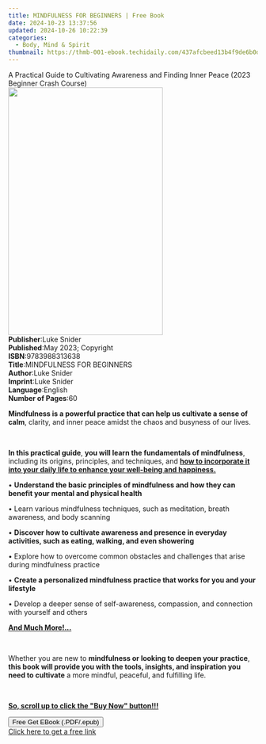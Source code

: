 ```yaml
---
title: MINDFULNESS FOR BEGINNERS | Free Book
date: 2024-10-23 13:37:56
updated: 2024-10-26 10:22:39
categories:
  - Body, Mind & Spirit
thumbnail: https://thmb-001-ebook.techidaily.com/437afcbeed13b4f9de6b0dfaed88f42e48cd6e73bb30788874104eda48ea2d36.jpg
---
```

<main id="book-container">
  <div class="flex flex-col">
    <div class="book-brief flex-1 py-6 px-4 sm:p-6 md:py-10 md:px-8">
      <!-- brief-->
      <div class="book-brief-main">
        A Practical Guide to Cultivating Awareness and Finding Inner Peace (2023
        Beginner Crash Course)
      </div>
    </div>
    <div
      class="book-meta-info flex-1 grid gap-4 col-start-1 col-end-3 row-start-1 sm:mb-6 sm:grid-cols-4 lg:gap-6 lg:col-start-2 lg:row-end-6 lg:row-span-6 lg:mb-0"
    >
      <div
        class="book-meta-info-left place-content-center mt-4 p-4 text-sm leading-6 col-start-2 col-span-2 dark:text-slate-400"
      >
        <img
          class="w-full h-500 object-cover rounded-lg sm:h-255 sm:col-span-2 lg:col-span-full"
          src="https://img-001-ebook.techidaily.com/64716f8c7c1ae3a596f1638c6371b76c30cb00fc4468bb916f5aee06b56136df.jpg"
          alt=""
          width="312"
          height="500"
        />
      </div>
      <div
        class="book-meta-info-right mt-2 col-start-1 row-start-2 col-span-3 self-center"
      >
        <!-- meta data  -->
        <div class="flex flex-col px-4 md:px-8">
          <div class="flex-1">
            <strong>Publisher</strong>:<span class="px-2">Luke Snider</span>
          </div>
          <div class="flex-1">
            <strong>Published</strong>:<span class="px-2"
              >May 2023; Copyright</span
            >
          </div>
          <div class="flex-1">
            <strong>ISBN</strong>:<span class="px-2">9783988313638</span>
          </div>
          <div class="flex-1">
            <strong>Title</strong>:<span class="px-2"
              >MINDFULNESS FOR BEGINNERS</span
            >
          </div>
          <div class="flex-1">
            <strong>Author</strong>:<span class="px-2">Luke Snider</span>
          </div>
          <div class="flex-1">
            <strong>Imprint</strong>:<span class="px-2">Luke Snider</span>
          </div>
          <div class="flex-1">
            <strong>Language</strong>:<span class="px-2">English</span>
          </div>
          <div class="flex-1">
            <strong>Number of Pages</strong>:<span class="px-2">60</span>
          </div>
        </div>
      </div>
    </div>
    <div class="book-description flex-1 py-6 px-4 sm:p-6 md:py-10 md:px-8">
      <div class="book-description-main">
        <div accordion-content="" id="description">
          <p>
            <strong
              >Mindfulness is a powerful practice that can help us cultivate a
              sense of calm</strong
            >, clarity, and inner peace amidst the chaos and busyness of our
            lives.
          </p>
          <p><br /></p>
          <p>
            <strong>In this practical guide</strong>,
            <strong>you will learn the fundamentals of mindfulness</strong>,
            including its origins, principles, and techniques, and
            <strong
              ><u
                >how to incorporate it into your daily life to enhance your
                well-being and happiness.</u
              ></strong
            >
          </p>
          <p>
            •
            <strong
              >Understand the basic principles of mindfulness and how they can
              benefit your mental and physical health</strong
            >
          </p>
          <p>
            • Learn various mindfulness techniques, such as meditation, breath
            awareness, and body scanning
          </p>
          <p>
            •
            <strong
              >Discover how to cultivate awareness and presence in everyday
              activities, such as eating, walking, and even showering</strong
            >
          </p>
          <p>
            • Explore how to overcome common obstacles and challenges that arise
            during mindfulness practice
          </p>
          <p>
            •
            <strong
              >Create a personalized mindfulness practice that works for you and
              your lifestyle</strong
            >
          </p>
          <p>
            • Develop a deeper sense of self-awareness, compassion, and
            connection with yourself and others
          </p>
          <p>
            <strong><u>And Much More!...</u></strong>
          </p>
          <p><br /></p>
          <p>
            Whether you are new to
            <strong>mindfulness or looking to deepen your practice</strong>,
            <strong
              >this book will provide you with the tools, insights, and
              inspiration you need to cultivate</strong
            >
            a more mindful, peaceful, and fulfilling life.
          </p>
          <p>&nbsp;</p>
          <p>
            <strong
              ><u>So, scroll up to click the "Buy Now" button!!!</u></strong
            >
          </p>
        </div>
        <div class="accordion-fader"></div>
      </div>
    </div>
    <div class="book-excerpts flex-1 py-6 px-4 sm:p-6 md:py-10 md:px-8"></div>
    <div
      class="book-about-author flex-1 py-6 px-4 sm:p-6 md:py-10 md:px-8"
    ></div>
    <div class="book-free-get flex-1 py-6 px-4 sm:p-6 md:py-10 md:px-8">
      <button
        id="btn-free-get"
        class="bg-blue-500 hover:bg-blue-700 text-white font-bold py-2 px-4 rounded"
      >
        Free Get EBook (.PDF/.epub)
      </button>
      <div id="countdown-display" class="px-2 text-lg mt-2"></div>
      <a
        id="free-link"
        class="hidden bg-blue-500 hover:bg-blue-700 text-white font-bold py-2 px-4 rounded"
        href="https://www.ebooks.com/en-us/book/210859172/mindfulness-for-beginners/luke-snider/"
        target="_blank"
        >Click here to get a free link</a
      >
    </div>
    <script>
      let countdownTime = 0;
      let countdownInterval = null;
      document
        .getElementById('btn-free-get')
        .addEventListener('click', startCountdown);
      function startCountdown() {
        countdownTime = new Date().getTime() + 60000 * 3;
        countdownInterval = setInterval(updateCountdown, 1000);
        document.getElementById('btn-free-get').disabled = true;
        document
          .getElementById('btn-free-get')
          .classList.add('bg-gray-500', 'cursor-not-allowed');
      }
      function updateCountdown() {
        let currentTime = new Date().getTime();
        let timeLeft = countdownTime - currentTime;
        let secondsLeft = Math.floor(timeLeft / 1000);
        document.getElementById('countdown-display').innerHTML =
          `Remaining time: ${secondsLeft} seconds.`;
        if (secondsLeft <= 0) {
          clearInterval(countdownInterval);
          document.getElementById('btn-free-get').classList.add('hidden');
          document.getElementById('free-link').classList.remove('hidden');
          document.getElementById('countdown-display').innerHTML = '';
        }
      }
    </script>
  </div>
</main>
